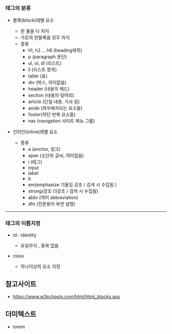 ### 태그의 분류

- 블록(block)레벨 요소

  - 한 줄을 다 차지
  - 가로의 한블록을 모두 차지
  - 종류
    - h1, h2 ... h6 (heading제목)
    - p (paragraph 문단)
    - ul, ol, dl (리스트)
    - li (리스트 항목)
    - table (표)
    - div (박스, 의미없음)
    - header (내용의 헤드)
    - section (내용의 덩어리)
    - article (단일 내용, 기사 등)
    - aside (좌우배치되는 요소들)
    - footer(하단 반복 요소들)
    - nav (navigation 사이트 메뉴 그룹)

- 인라인(inline)레벨 요소
  - 종류
    - a (anchor, 링크)
    - span (소단위 글씨, 의미없음)
    - i (태그)
    - input
    - label
    - b
    - em(emphasize 기울임 강조 / 검색 시 수집됨 )
    - strong(강조 더강조 / 검색 시 수집됨)
    - abbr (약어 abbreviation)
    - dfn (전문용어 부연 설명)

---

### 태그의 이름지정

- id : identity

  - 유일무이 , 중복 없음

- class
  - 하나이상의 요소 지정

## 참고사이트

- https://www.w3schools.com/html/html_blocks.asp

## 더미텍스트

- lorem
